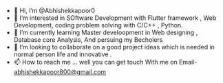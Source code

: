 - 👋 Hi, I’m @Abhishekkapoor0
- 👀 I’m interested in SOftware Development with Flutter framework , Web Development, coding problem solving with C/C++ , Python.
- 🌱 I’m currently learning Master develoopment in Web designing , Database core Analysis, And persuing my Becholers
- 💞️ I’m looking to collaborate on a good project ideas which is needed in normal person life and innovative .
- 📫 How to reach me ... well you can get touch With me on Email- abhishekkapoor800@gmail.com 

<!---
Abhishekkapoor0/Abhishekkapoor0 is a ✨ special ✨ repository because its `README.md` (this file) appears on your GitHub profile.
You can click the Preview link to take a look at your changes.
--->
